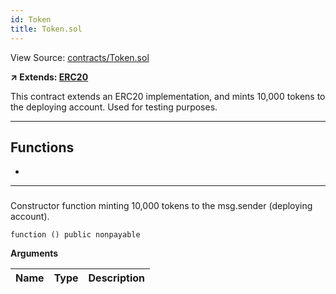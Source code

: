 ```yaml
---
id: Token
title: Token.sol
---
```


View Source: [contracts/Token.sol](https://github.com/statechannels/monorepo/tree/master/packages/nitro-protocol/contracts/Token.sol)

**↗ Extends: [ERC20](ERC20.md)**

This contract extends an ERC20 implementation, and mints 10,000 tokens to the deploying account. Used for testing purposes.

---

## Functions

- [](#)

---

### 

Constructor function minting 10,000 tokens to the msg.sender (deploying account).

```solidity
function () public nonpayable
```

**Arguments**

| Name        | Type           | Description  |
| ------------- |------------- | -----|

